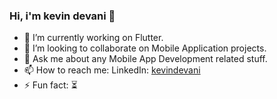 ### Hi, i'm kevin devani 👋

<!--
**kevindevani/kevindevani** is a ✨ _special_ ✨ repository because its `README.md` (this file) appears on your GitHub profile.

Here are some ideas to get you started:
-->

- 🔭 I’m currently working on Flutter.
- 👯 I’m looking to collaborate on Mobile Application projects.
- 💬 Ask me about any Mobile App Development related stuff.
- 📫 How to reach me: LinkedIn: [kevindevani](https://www.linkedin.com/in/kevindevani/)
- ⚡ Fun fact: ⏳

